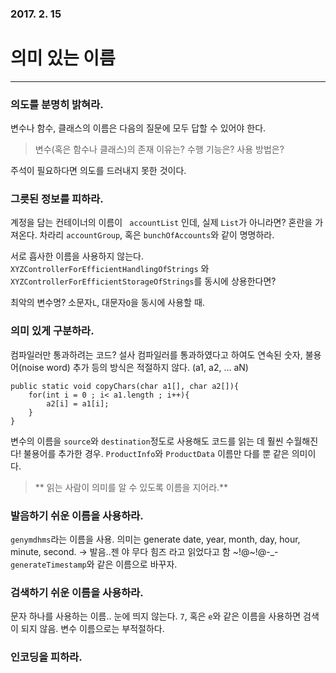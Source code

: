 ### 2017. 2. 15
# 의미 있는 이름
---

### 의도를 분명히 밝혀라.
변수나 함수, 클래스의 이름은 다음의 질문에 모두 답할 수 있어야 한다.
> 변수(혹은 함수나 클래스)의 존재 이유는? 수행 기능은? 사용 방법은?  

주석이 필요하다면 의도를 드러내지 못한 것이다.

### 그릇된 정보를 피하라.
계정을 담는 컨테이너의 이름이 ``` accountList``` 인데, 실제 ```List```가 아니라면? 혼란을 가져온다. 차라리 ```accountGroup```, 혹은 ```bunchOfAccounts```와 같이 명명하라.

서로 흡사한 이름을 사용하지 않는다. ```XYZControllerForEfficientHandlingOfStrings``` 와 ```XYZControllerForEfficientStorageOfStrings```를 동시에 상용한다면?

최악의 변수명? 소문자```L```, 대문자```O```을 동시에 사용할 때. 

### 의미 있게 구분하라.

컴파일러만 통과하려는 코드? 설사 컴파일러를 통과하였다고 하여도 연속된 숫자, 불용어(noise word) 추가 등의 방식은 적절하지 않다. (a1, a2, ... aN)

~~~
public static void copyChars(char a1[], char a2[]){
    for(int i = 0 ; i< a1.length ; i++){
        a2[i] = a1[i];
    }
}
~~~

변수의 이름을 ```source```와 ```destination```정도로 사용해도 코드를 읽는 데 훨씬 수월해진다!
불용어를 추가한 경우. ```ProductInfo```와 ```ProductData``` 이름만 다를 뿐 같은 의미이다.

> ** 읽는 사람이 의미를 알 수 있도록 이름을 지어라.**

### 발음하기 쉬운 이름을 사용하라.
```genymdhms```라는 이름을 사용. 의미는 generate date, year, month, day, hour, minute, second. -> 발음..젠 야 무다 힘즈 라고 읽었다고 함 ~!@~!@-_-
```generateTimestamp```와 같은 이름으로 바꾸자.

### 검색하기 쉬운 이름을 사용하라.
문자 하나를 사용하는 이름.. 눈에 띄지 않는다. ```7```, 혹은 ```e```와 같은 이름을 사용하면 검색이 되지 않음. 변수 이름으로는 부적절하다.

### 인코딩을 피하라.
















